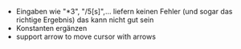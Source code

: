 - Eingaben wie "*3", "/5[s]",... liefern keinen Fehler (und sogar das richtige Ergebnis) das kann nicht gut sein
- Konstanten ergänzen
- support arrow to move cursor with arrows

